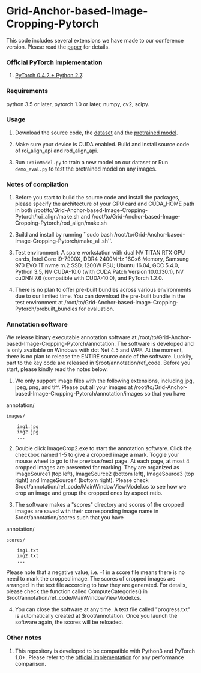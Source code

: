 # Grid-Anchor-based-Image-Cropping-Pytorch
This code includes several extensions we have made to our conference version. Please read the [paper](https://drive.google.com/open?id=1Bd1VaqYVycB7Npv5OdXKl-znKs_APl4n) for details.

### Official PyTorch implementation
1. [PyTorch 0.4.2 + Python 2.7](https://github.com/HuiZeng/Grid-Anchor-based-Image-Cropping-Pytorch).

### Requirements
python 3.5 or later, pytorch 1.0 or later, numpy, cv2, scipy. 

### Usage
1. Download the source code, the [dataset](https://drive.google.com/open?id=1X9xK5O9cx4_MvDkWAs5wVuM-mPWINaqa) and the [pretrained model](https://drive.google.com/open?id=1kaNWvfIdtbh2GIPNSWXdxqyS-d2DR1F3).

2. Make sure your device is CUDA enabled. Build and install source code of roi_align_api and rod_align_api.

3. Run ``TrainModel.py`` to train a new model on our dataset or Run ``demo_eval.py`` to test the pretrained model on any images.

### Notes of compilation
1. Before you start to build the source code and install the packages, please specify the architecture of your GPU card and CUDA_HOME path in both /root/to/Grid-Anchor-based-Image-Cropping-Pytorch/roi_align/make.sh and /root/to/Grid-Anchor-based-Image-Cropping-Pytorch/rod_align/make.sh

2. Build and install by running ``sudo bash /root/to/Grid-Anchor-based-Image-Cropping-Pytorch/make_all.sh''.

3. Test environment: A spare workstation with dual NV TITAN RTX GPU cards, Intel Core i9-7900X, DDR4 2400MHz 16Gx6 Memory, Samsung 970 EVO 1T nvme m.2 SSD, 1200W PSU; Ubuntu 16.04, GCC 5.4.0, Python 3.5, NV CUDA-10.0 (with CUDA Patch Version 10.0.130.1), NV cuDNN 7.6 (compatible with CUDA-10.0), and PyTorch 1.2.0.

4. There is no plan to offer pre-built bundles across various environments due to our limited time. You can download the pre-built bundle in the test environment at /root/to/Grid-Anchor-based-Image-Cropping-Pytorch/prebuilt_bundles for evaluation.

### Annotation software
We release binary executable annotation software at /root/to/Grid-Anchor-based-Image-Cropping-Pytorch/annotation. The software is developed and is only available on Windows with dot Net 4.5 and WPF. At the moment, there is no plan to release the ENTIRE source code of the software. Luckily, part to the key code are released in $root/annotation/ref_code. Before you start, please kindly read the notes below.

1. We only support image files with the following extensions, including jpg, jpeg, png, and tiff. Please put all your images at /root/to/Grid-Anchor-based-Image-Cropping-Pytorch/annotation/images so that you have

annotation/

    images/
	
	    img1.jpg		
		img2.jpg
		...
		

2. Double click ImageCrop2.exe to start the annotation software. Click the checkbox named 1-5 to give a cropped image a mark. Toggle your mouse wheel to go to the previous/next page. At each page, at most 4 cropped images are presented for marking. They are organized as ImageSource1 (top left), ImageSource2 (bottom left), ImageSource3 (top right) and ImageSource4 (bottom right). Please check $root/annotation/ref_code/MainWindowViewModel.cs to see how we crop an image and group the cropped ones by aspect ratio. 

3. The software makes a "scores" directory and scores of the cropped images are saved with their corresponding image name in $root/annotation/scores such that you have 

annotation/

    scores/
	
	    img1.txt
		img2.txt
		...
		
Please note that a negative value, i.e. -1 in a score file means there is no need to mark the cropped image. The scores of cropped images are arranged in the text file according to how they are generated. For details, please check the function called ComputeCategories() in $root/annotation/ref_code/MainWindowViewModel.cs.

4. You can close the software at any time. A text file called "progress.txt" is automatically created at $root/annotation. Once you launch the software again, the scores will be reloaded.

### Other notes
1. This repository is developed to be compatible with Python3 and PyTorch 1.0+. Please refer to the [official implementation](https://github.com/HuiZeng/Grid-Anchor-based-Image-Cropping-Pytorch) for any performance comparison.
